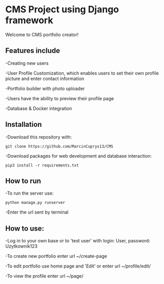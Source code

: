 # CMS Project using Django framework
Welcome to CMS portfolio creator!

## Features include
-Creating new users

-User Profile Customization, which enables users to set their own profile picture and enter contact information

-Portfolio builder with photo uploader

-Users have the ability to preview their profile page

-Database & Docker integration

## Installation
-Download this repository with:
```
git clone https://github.com/MarcinCuprys13/CMS
```
-Download packages for web development and database interaction:
```
pip3 install -r requirements.txt
```

## How to run
-To run the server use:
```
python manage.py runserver
```
-Enter the url sent by terminal

## How to use:
-Log in to your own base or to 'test user' with login: User, password: Uzytkownik123

-To create new portfolio enter url ~/create-page

-To edit portfolio use home page and 'Edit' or enter url ~/profile/edit/<your portfolio number>

-To view the profile enter url ~/page/<number of your portfolio>
